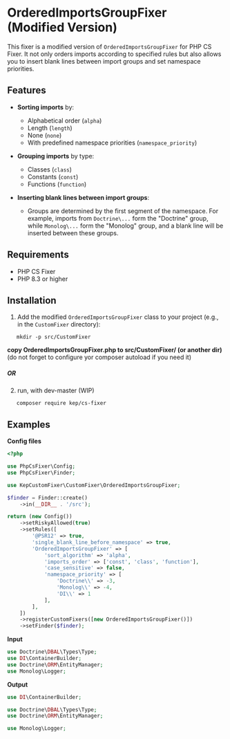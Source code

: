 # OrderedImportsGroupFixer (Modified Version)

This fixer is a modified version of `OrderedImportsGroupFixer` for PHP CS Fixer. It not only orders imports according to specified rules but also allows you to insert blank lines between import groups and set namespace priorities.

## Features

- **Sorting imports** by:
    - Alphabetical order (`alpha`)
    - Length (`length`)
    - None (`none`)
    - With predefined namespace priorities (`namespace_priority`)

- **Grouping imports** by type:
    - Classes (`class`)
    - Constants (`const`)
    - Functions (`function`)

- **Inserting blank lines between import groups**:
    - Groups are determined by the first segment of the namespace.
      For example, imports from `Doctrine\...` form the "Doctrine" group, while `Monolog\...` form the "Monolog" group, and a blank line will be inserted between these groups.

## Requirements

- PHP CS Fixer
- PHP 8.3 or higher

## Installation

1. Add the modified `OrderedImportsGroupFixer` class to your project (e.g., in the `CustomFixer` directory):

```shell
   mkdir -p src/CustomFixer
```

**copy OrderedImportsGroupFixer.php to src/CustomFixer/ (or another dir)**
(do not forget to configure yor composer autoload if you need it)

##### OR

2. run, with dev-master (WIP)
```shell
   composer require kep/cs-fixer
```


## Examples

**Config files**
```php
<?php

use PhpCsFixer\Config;
use PhpCsFixer\Finder;

use KepCustomFixer\CustomFixer\OrderedImportsGroupFixer;

$finder = Finder::create()
    ->in(__DIR__ . '/src');

return (new Config())
    ->setRiskyAllowed(true)
    ->setRules([
        '@PSR12' => true,
        'single_blank_line_before_namespace' => true,
        'OrderedImportsGroupFixer' => [
            'sort_algorithm' => 'alpha',
            'imports_order' => ['const', 'class', 'function'],
            'case_sensitive' => false,
            'namespace_priority' => [
                'Doctrine\\' => -3,
                'Monolog\\' => -4,
                'DI\\' => 1
            ],
        ],
    ])
    ->registerCustomFixers([new OrderedImportsGroupFixer()])
    ->setFinder($finder);
```

**Input**
```php
use Doctrine\DBAL\Types\Type;
use DI\ContainerBuilder;
use Doctrine\ORM\EntityManager;
use Monolog\Logger;
```

**Output**

```php
use DI\ContainerBuilder;

use Doctrine\DBAL\Types\Type;
use Doctrine\ORM\EntityManager;

use Monolog\Logger;
```


